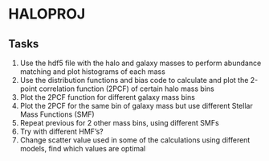 # HALOPROJ 

## Tasks
1. Use the hdf5 file with the halo and galaxy masses to perform abundance matching and plot
histograms of each mass
2. Use the distribution functions and bias code to calculate and plot the 2-point correlation
function (2PCF) of certain halo mass bins
3. Plot the 2PCF function for different galaxy mass bins
4. Plot the 2PCF for the same bin of galaxy mass but use different Stellar Mass Functions (SMF)
5. Repeat previous for 2 other mass bins, using different SMFs
6. Try with different HMF’s?
7. Change scatter value used in some of the calculations using different models, find which
values are optimal
